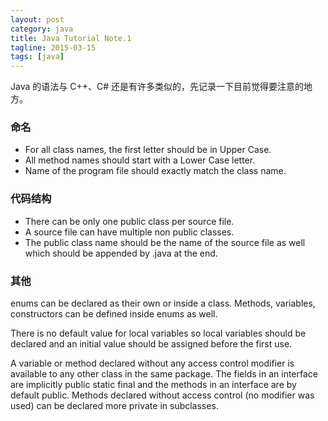 ```yaml
---
layout: post
category: java
title: Java Tutorial Note.1
tagline: 2015-03-15
tags: [java]
---
```


Java 的语法与 C++、C# 还是有许多类似的，先记录一下目前觉得要注意的地方。

<!--more-->

### 命名

- For all class names, the first letter should be in Upper Case.
- All method names should start with a Lower Case letter.
- Name of the program file should exactly match the class name.

### 代码结构

- There can be only one public class per source file.
- A source file can have multiple non public classes.
- The public class name should be the name of the source file as well which should be appended by .java at the end.

### 其他

enums can be declared as their own or inside a class. Methods, variables, constructors can be defined inside enums as well.

There is no default value for local variables so local variables should be declared and an initial value should be assigned before the first use.

A variable or method declared without any access control modifier is available to any other class in the same package. The fields in an interface are implicitly public static final and the methods in an interface are by default public.
Methods declared without access control (no modifier was used) can be declared more private in subclasses.